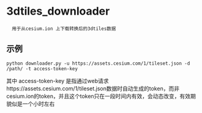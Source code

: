 # 3dtiles_downloader
      用于从cesium.ion 上下载转换后的3dtiles数据

## 示例
```shell
python downloader.py -u https://assets.cesium.com/1/tileset.json -d /path/ -t access-token-key
```
其中 access-token-key 是指通过web请求https://assets.cesium.com/1/tileset.json数据时自动生成的token，而非cesium.ion的token，并且这个token只在一段时间内有效，会动态改变，有效期貌似是一个小时左右